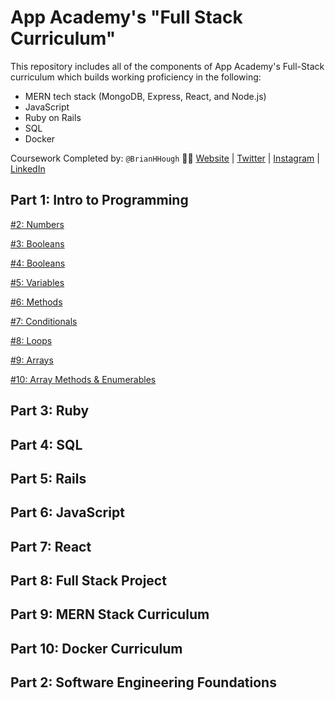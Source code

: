 # App Academy's "Full Stack Curriculum"
This repository includes all of the components of App Academy's Full-Stack curriculum which builds working proficiency in the following:
* MERN tech stack (MongoDB, Express, React, and Node.js)
* JavaScript
* Ruby on Rails
* SQL 
* Docker

Coursework Completed by: `@BrianHHough` 👨‍💻 [Website](https://BrianHHough.com) 
| 
[Twitter](https://twitter.com/BrianHHough)
|
[Instagram](https://instagram.com/BrianHHough)
|
[LinkedIn](https://linkedin.com/in/BrianHHough)

## Part 1: Intro to Programming

[#2: Numbers](https://github.com/BrianHHough/Full-Stack-Curriculum---App-Academy/tree/master/02_Intro%20to%20Programming/02_Numbers)

[#3: Booleans](https://github.com/BrianHHough/Full-Stack-Curriculum---App-Academy/tree/master/02_Intro%20to%20Programming/03_Booleans)

[#4: Booleans](https://github.com/BrianHHough/Full-Stack-Curriculum---App-Academy/tree/master/02_Intro%20to%20Programming/04_Strings)

[#5: Variables](https://github.com/BrianHHough/Full-Stack-Curriculum---App-Academy/tree/master/02_Intro%20to%20Programming/05_Variables)

[#6: Methods](https://github.com/BrianHHough/Full-Stack-Curriculum---App-Academy/tree/master/02_Intro%20to%20Programming/06_Methods)

[#7: Conditionals](https://github.com/BrianHHough/Full-Stack-Curriculum---App-Academy/tree/master/02_Intro%20to%20Programming/07_Conditionals)

[#8: Loops](https://github.com/BrianHHough/Full-Stack-Curriculum---App-Academy/tree/master/02_Intro%20to%20Programming/08_Loops)

[#9: Arrays](https://github.com/BrianHHough/Full-Stack-Curriculum---App-Academy/tree/master/02_Intro%20to%20Programming/09_Arrays)

[#10: Array Methods & Enumerables](https://github.com/BrianHHough/Full-Stack-Curriculum---App-Academy/tree/master/02_Intro%20to%20Programming/10_Array_Methods_%26_Enumerables)



## Part 3: Ruby

## Part 4: SQL

## Part 5: Rails

## Part 6: JavaScript

## Part 7: React

## Part 8: Full Stack Project

## Part 9: MERN Stack Curriculum

## Part 10: Docker Curriculum


## Part 2: Software Engineering Foundations

